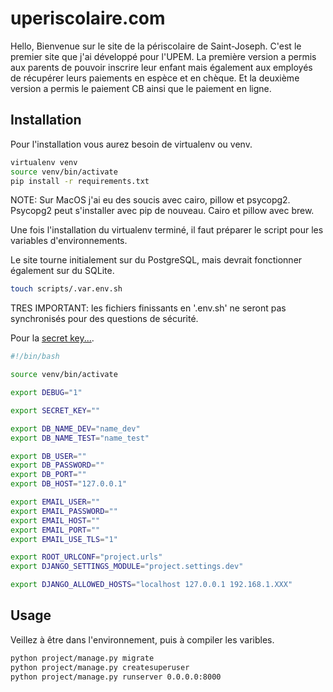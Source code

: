 # uperiscolaire.com

Hello,
Bienvenue sur le site de la périscolaire de Saint-Joseph. C'est le premier site que j'ai développé pour l'UPEM. La première version a permis aux parents de pouvoir inscrire leur enfant mais également aux employés de récupérer leurs paiements en espèce et en chèque. Et la deuxième version a permis le paiement CB ainsi que le paiement en ligne.

## Installation

Pour l'installation vous aurez besoin de virtualenv ou venv.

```bash
virtualenv venv
source venv/bin/activate
pip install -r requirements.txt
```
NOTE: Sur MacOS j'ai eu des soucis avec cairo, pillow et psycopg2. Psycopg2 peut s'installer avec pip de nouveau. Cairo et pillow avec brew.

Une fois l'installation du virtualenv terminé, il faut préparer le script pour les variables d'environnements.

Le site tourne initialement sur du PostgreSQL, mais devrait fonctionner également sur du SQLite.

```bash
touch scripts/.var.env.sh
```

TRES IMPORTANT: les fichiers finissants en '.env.sh' ne seront pas synchronisés pour des questions de sécurité.

Pour la [secret key...](https://djecrety.ir/).

```bash
#!/bin/bash

source venv/bin/activate

export DEBUG="1"

export SECRET_KEY=""

export DB_NAME_DEV="name_dev"
export DB_NAME_TEST="name_test"

export DB_USER=""
export DB_PASSWORD=""
export DB_PORT=""
export DB_HOST="127.0.0.1"

export EMAIL_USER=""
export EMAIL_PASSWORD=""
export EMAIL_HOST=""
export EMAIL_PORT=""
export EMAIL_USE_TLS="1"

export ROOT_URLCONF="project.urls"
export DJANGO_SETTINGS_MODULE="project.settings.dev"

export DJANGO_ALLOWED_HOSTS="localhost 127.0.0.1 192.168.1.XXX"
```

## Usage

Veillez à être dans l'environnement, puis à compiler les varibles.

```bash
python project/manage.py migrate
python project/manage.py createsuperuser
python project/manage.py runserver 0.0.0.0:8000
```
